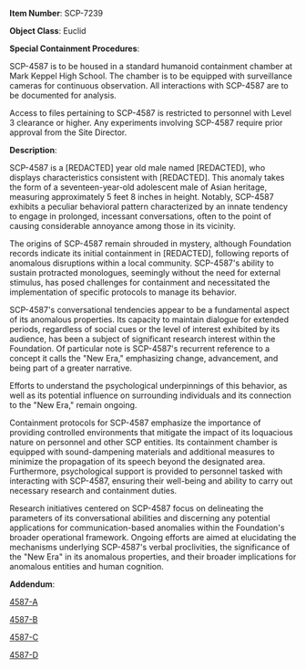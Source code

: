 **Item Number**: SCP-7239

**Object Class**: Euclid

**Special Containment Procedures**:

SCP-4587 is to be housed in a standard humanoid containment chamber at Mark Keppel High School. The chamber is to be equipped with surveillance cameras for continuous observation. All interactions with SCP-4587 are to be documented for analysis.

Access to files pertaining to SCP-4587 is restricted to personnel with Level 3 clearance or higher. Any experiments involving SCP-4587 require prior approval from the Site Director.

**Description**:

SCP-4587 is a [REDACTED] year old male named [REDACTED], who displays characteristics consistent with [REDACTED]. This anomaly takes the form of a seventeen-year-old adolescent male of Asian heritage, measuring approximately 5 feet 8 inches in height. Notably, SCP-4587 exhibits a peculiar behavioral pattern characterized by an innate tendency to engage in prolonged, incessant conversations, often to the point of causing considerable annoyance among those in its vicinity.

The origins of SCP-4587 remain shrouded in mystery, although Foundation records indicate its initial containment in [REDACTED], following reports of anomalous disruptions within a local community. SCP-4587's ability to sustain protracted monologues, seemingly without the need for external stimulus, has posed challenges for containment and necessitated the implementation of specific protocols to manage its behavior.

SCP-4587's conversational tendencies appear to be a fundamental aspect of its anomalous properties. Its capacity to maintain dialogue for extended periods, regardless of social cues or the level of interest exhibited by its audience, has been a subject of significant research interest within the Foundation. Of particular note is SCP-4587's recurrent reference to a concept it calls the "New Era," emphasizing change, advancement, and being part of a greater narrative.

Efforts to understand the psychological underpinnings of this behavior, as well as its potential influence on surrounding individuals and its connection to the "New Era," remain ongoing.

Containment protocols for SCP-4587 emphasize the importance of providing controlled environments that mitigate the impact of its loquacious nature on personnel and other SCP entities. Its containment chamber is equipped with sound-dampening materials and additional measures to minimize the propagation of its speech beyond the designated area. Furthermore, psychological support is provided to personnel tasked with interacting with SCP-4587, ensuring their well-being and ability to carry out necessary research and containment duties.

Research initiatives centered on SCP-4587 focus on delineating the parameters of its conversational abilities and discerning any potential applications for communication-based anomalies within the Foundation's broader operational framework. Ongoing efforts are aimed at elucidating the mechanisms underlying SCP-4587's verbal proclivities, the significance of the "New Era" in its anomalous properties, and their broader implications for anomalous entities and human cognition.

**Addendum**:

[4587-A](https://dderpym.github.io/-fake-scp4587/Addendum/4587-A)

[4587-B](https://dderpym.github.io/-fake-scp4587/Addendum/4587-B)

[4587-C](https://dderpym.github.io/-fake-scp4587/Addendum/4587-C)

[4587-D](https://dderpym.github.io/-fake-scp4587/Addendum/4587-D)
